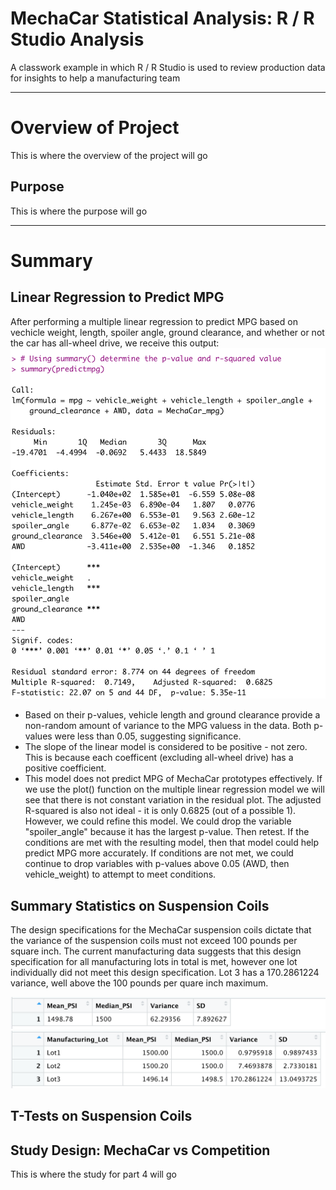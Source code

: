 # MechaCar Statistical Analysis: R / R Studio Analysis

A classwork example in which R / R Studio is used to review production data for insights to help a manufacturing team

---

# Overview of Project
This is where the overview of the project will go

## Purpose
This is where the purpose will go

---
# Summary
## Linear Regression to Predict MPG
After performing a multiple linear regression to predict MPG based on vechicle weight, length, spoiler angle, ground clearance, and whether or not the car has all-wheel drive, we receive this output:
![multiple linear regression output](Resources/mlr_output.png)

* Based on their p-values, vehicle length and ground clearance provide a non-random amount of variance to the MPG valuess in the data. Both p-values were less than 0.05, suggesting significance. 
* The slope of the linear model is considered to be positive - not zero. This is because each coefficent (excluding all-wheel drive) has a positive coefficient. 
* This model does not predict MPG of MechaCar prototypes effectively. If we use the plot() function on the multiple linear regression model we will see that there is not constant variation in the residual plot. The adjusted R-squared is also not ideal - it is only 0.6825 (out of a possible 1). However, we could refine this model. We could drop the variable "spoiler_angle" because it has the largest p-value. Then retest. If the conditions are met with the resulting model, then that model could help predict MPG more accurately. If conditions are not met, we could continue to drop variables with p-values above 0.05 (AWD, then vehicle_weight) to attempt to meet conditions. 

## Summary Statistics on Suspension Coils
The design specifications for the MechaCar suspension coils dictate that the variance of the suspension coils must not exceed 100 pounds per square inch. The current manufacturing data suggests that this design specification for all manufacturing lots in total is met, however one lot individually did not meet this design specification. Lot 3 has a 170.2861224 variance, well above the 100 pounds per quare inch maximum. 

![Total summary for suspension coil PSI output](Resources/total_summary_PSI.png)
![Lot summary for suspension coil PSI output](Resources/lot_summary_PSI.png)

## T-Tests on Suspension Coils

## Study Design: MechaCar vs Competition
This is where the study for part 4 will go

